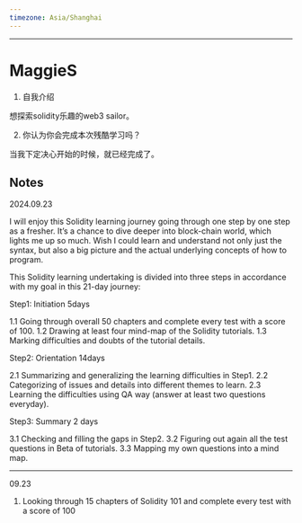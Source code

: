 ```yaml
---
timezone: Asia/Shanghai
---
```


---

# MaggieS

1. 自我介绍

想探索solidity乐趣的web3 sailor。

2. 你认为你会完成本次残酷学习吗？

当我下定决心开始的时候，就已经完成了。
   
## Notes

<!-- Content_START -->
2024.09.23

I will enjoy this Solidity learning journey going through one step by one step as a fresher. It’s a chance to dive deeper into block-chain world, which lights me up so much. Wish I could learn and understand not only just the syntax, but also a big picture and the actual underlying concepts of how to program. 

This Solidity learning undertaking is divided into three steps in accordance with my goal in this 21-day journey:

Step1:  Initiation     5days 

1.1 Going through overall 50 chapters and complete every test with a score of 100.
1.2 Drawing at least four mind-map of the Solidity tutorials.
1.3 Marking difficulties and doubts of the tutorial details.

Step2:  Orientation   14days

2.1 Summarizing and generalizing the learning difficulties in Step1.
2.2 Categorizing of issues and details into different themes to learn.
2.3 Learning the difficulties using QA way (answer at least two questions everyday).

Step3:  Summary    2 days

3.1 Checking and filling the gaps in Step2.
3.2 Figuring out again all the test questions in Beta of tutorials.
3.3 Mapping my own questions into a mind map.

-----------------------------------------------------------------------------------------------------------------------------------
09.23 

1. Looking through 15 chapters of Solidity 101 and complete every test with a score of 100





<!-- Content_END -->
